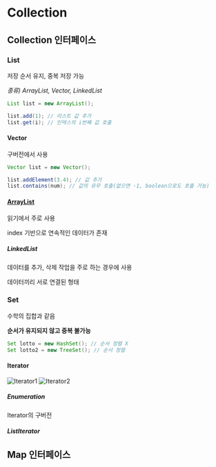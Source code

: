 # Collection

## Collection 인터페이스
### List
저장 순서 유지, 중복 저장 가능

*종류) ArrayList, Vector, LinkedList*
```java
List list = new ArrayList();

list.add(1); // 리스트 값 추가
list.get(i); // 인덱스의 i번째 값 호출
```
#### Vector
구버전에서 사용
```java
Vector list = new Vector();

list.addElement(3.4); // 값 추가
list.contains(num); // 값의 유무 호출(없으면 -1, boolean으로도 호출 가능)
```
#### [ArrayList](https://github.com/DahyeonS/Java_Python_Lecture/blob/main/20230802/ArrayList.md)
읽기에서 주로 사용

index 기반으로 연속적인 데이터가 존재

##### *LinkedList*
데이터를 추가, 삭제 작업을 주로 하는 경우에 사용

데이터끼리 서로 연결된 형태
### Set
수학의 집합과 같음

**순서가 유지되지 않고 중복 불가능**
```java
Set lotto = new HashSet(); // 순서 정렬 X
Set lotto2 = new TreeSet(); // 순서 정렬
```
#### Iterator
![Iterator1](http://www.taeyo.net/lecture/8_Board_taezi/lecture_03/images/03_07.gif)
![Iterator2](http://www.taeyo.net/lecture/8_Board_taezi/lecture_03/images/03_08.gif)
##### Enumeration
Iterator의 구버전

##### ListIterator

## Map 인터페이스
